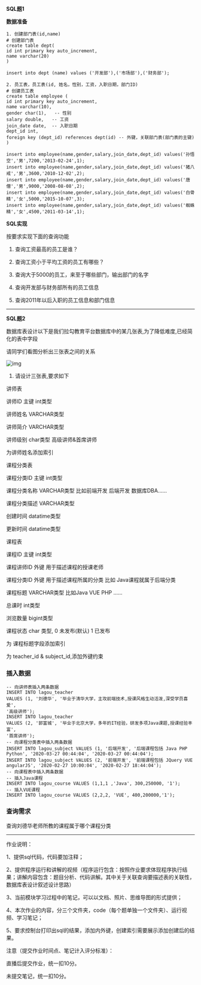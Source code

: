 **SQL题1**

**数据准备**

```
1. 创建部门表(id,name)
# 创建部门表
create table dept(
id int primary key auto_increment,
name varchar(20)
)

insert into dept (name) values ('开发部'),('市场部'),('财务部');

2. 员工表，员工表(id, 姓名，性别，工资，入职日期，部门ID)
# 创建员工表
create table employee (
id int primary key auto_increment,
name varchar(10),
gender char(1),   -- 性别
salary double,   -- 工资
join_date date,  -- 入职日期
dept_id int,
foreign key (dept_id) references dept(id) -- 外键，关联部门表(部门表的主键)
)

insert into employee(name,gender,salary,join_date,dept_id) values('孙悟空','男',7200,'2013-02-24',1);
insert into employee(name,gender,salary,join_date,dept_id) values('猪八戒','男',3600,'2010-12-02',2);
insert into employee(name,gender,salary,join_date,dept_id) values('唐僧','男',9000,'2008-08-08',2);
insert into employee(name,gender,salary,join_date,dept_id) values('白骨精','女',5000,'2015-10-07',3);
insert into employee(name,gender,salary,join_date,dept_id) values('蜘蛛精','女',4500,'2011-03-14',1);
```

**SQL实现**

按要求实现下面的查询功能 

1) 查询工资最高的员工是谁？

2) 查询工资小于平均工资的员工有哪些？

3) 查询大于5000的员工，来至于哪些部门，输出部门的名字

4) 查询开发部与财务部所有的员工信息

5) 查询2011年以后入职的员工信息和部门信息



------



**SQL题2**

数据库表设计以下是我们拉勾教育平台数据库中的某几张表,为了降低难度,已经简化的表中字段 

请同学们看图分析出三张表之间的关系

![img](https://s0.lgstatic.com/i/image/M00/8B/19/CgqCHl_bLLCAewB5AAFlG8mVZUw217.png)

1) 请设计三张表,要求如下

讲师表

 讲师ID 主键 int类型

 讲师姓名 VARCHAR类型

 讲师简介 VARCHAR类型

 讲师级别 char类型 高级讲师&首席讲师

 为讲师姓名添加索引

课程分类表

 课程分类ID 主键 int类型

 课程分类名称 VARCHAR类型 比如前端开发 后端开发 数据库DBA......

 课程分类描述 VARCHAR类型 

 创建时间 datatime类型

 更新时间 datatime类型

课程表

 课程ID 主键 int类型

 课程讲师ID 外键 用于描述课程的授课老师

 课程分类ID 外键 用于描述课程所属的分类 比如 Java课程就属于后端分类

 课程标题 VARCHAR类型 比如Java VUE PHP ......

 总课时 int类型 

 浏览数量 bigint类型

 课程状态 char 类型,  0 未发布(默认)  1 已发布

 为 课程标题字段添加索引

 为 teacher_id & subject_id,添加外键约束





### **插入数据**

```
-- 向讲师表插入两条数据
INSERT INTO lagou_teacher
VALUES (1, '刘德华', '毕业于清华大学，主攻前端技术,授课风格生动活泼,深受学员喜爱',
'高级讲师');
INSERT INTO lagou_teacher
VALUES (2, '郭富城', '毕业于北京大学，多年的IT经验，研发多项Java课题,授课经验丰富',
'首席讲师');
-- 向课程分类表中插入两条数据
INSERT INTO lagou_subject VALUES (1, '后端开发', '后端课程包括 Java PHP Python', '2020-03-27 00:44:04', '2020-03-27 00:44:04');
INSERT INTO lagou_subject VALUES (2, '前端开发', '前端课程包括 JQuery VUE angularJS', '2020-02-27 10:00:04', '2020-02-27 18:44:04');
-- 向课程表中插入两条数据
-- 插入Java课程
INSERT INTO lagou_course VALUES (1,1,1 ,'Java', 300,250000, '1');
-- 插入VUE课程
INSERT INTO lagou_course VALUES (2,2,2, 'VUE', 400,200000,'1');
```

### **查询需求**



查询刘德华老师所教的课程属于哪个课程分类



------

作业说明：

1、提供sql代码，代码要加注释；

2、提供程序运行和讲解的视频（程序运行包含：按照作业要求体现程序执行结果；讲解内容包含：题目分析、代码讲解。其中关于关联查询要描述表的关联性，数据库表设计叙述设计思路）

3、当前模块学习过程中的笔记，可以以文档、照片、思维导图的形式提供；

4、本次作业的内容，分三个文件夹，code（每个题单独一个文件夹）、运行视频、学习笔记；

5、要求控制台打印出sql的结果，添加内外键，创建索引需要展示添加创建后的结果。

注意（提交作业时间点、笔记计入评分标准）：

直播后提交作业，统一扣10分。

未提交笔记，统一扣10分。